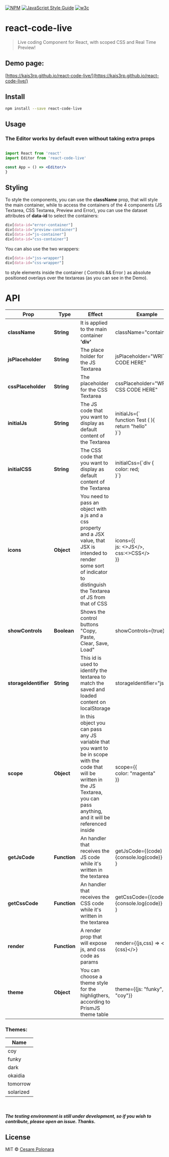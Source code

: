 [![NPM](https://img.shields.io/npm/v/react-code-live.svg)](https://www.npmjs.com/package/react-code-live) [![JavaScript Style Guide](https://img.shields.io/badge/linting-wesbos-green)](https://github.com/wesbos/eslint-config-wesbos)
[![w3c](https://img.shields.io/w3c-validation/default?targetUrl=https%3A%2F%2Fkais3rp.github.io%2Freact-code-live%2F)](https://validator.w3.org/nu/?showsource=yes&showoutline=yes&showimagereport=yes&doc=https%3A%2F%2Fkais3rp.github.io%2Freact-code-live%2F)

# react-code-live

> Live coding Component for React, with scoped CSS and Real Time Preview!

## Demo page:

[https://kais3rp.github.io/react-code-live/](https://kais3rp.github.io/react-code-live/)

## Install

```bash
npm install --save react-code-live
```

## Usage

### The Editor works by default even without taking extra props

```jsx

import React from 'react'
import Editor from 'react-code-live'

const App = () => <Editor/>
}
```

## Styling

To style the components, you can use the **className** prop, that will style the main container, while to
access the containers of the 4 components (JS Textarea, CSS Textarea, Preview and Error), you can use the dataset attributes of **data-id** to select the containers:

```css
div[data-id="error-container"]
div[data-id="preview-container"]
div[data-id="js-container"]
div[data-id="css-container"]
```

You can also use the two wrappers:

```css
div[data-id="jss-wrapper"]
div[data-id="css-wrapper"]
```

to style elements inside the container ( Controls && Error ) as absolute positioned overlays over the textareas (as you can see in the Demo).

# API

| Prop                  | Type         | Effect                                                                                                                                                                                  | Example                                                       |
| --------------------- | ------------ | --------------------------------------------------------------------------------------------------------------------------------------------------------------------------------------- | ------------------------------------------------------------- |
| **className**         | **String**   | It is applied to the main container **'div'**                                                                                                                                           | className="container"                                         |
| **jsPlaceholder**     | **String**   | The place holder for the JS Textarea                                                                                                                                                    | jsPlaceholder="WRITE JS CODE HERE"                            |
| **cssPlaceholder**    | **String**   | The placeholder for the CSS Textarea                                                                                                                                                    | cssPlaceholder="WRITE CSS CODE HERE"                          |
| **initialJs**         | **String**   | The JS code that you want to display as default content of the Textarea                                                                                                                 | initialJs={\`<br>function Test ( ){<br> return "hello"<br>}`} |
| **initialCSS**        | **String**   | The CSS code that you want to display as default content of the Textarea                                                                                                                | initialCss={\`div {<br> color: red;<br> }`}                   |
| **icons**             | **Object**   | You need to pass an object with a js and a css property and a JSX value, that JSX is intended to render some sort of indicator to distinguish the Textarea of JS from that of CSS       | icons={{<br> js: <>JS</>,<br> css:<>CSS</><br>}}              |
| **showControls**      | **Boolean**  | Shows the control buttons "Copy, Paste, Clear, Save, Load"                                                                                                                              | showControls={true}                                           |
| **storageIdentifier** | **String**   | This id is used to identify the textarea to match the saved and loaded content on localStorage                                                                                          | storageIdentifier="js#first"                                  |
| **scope**             | **Object**   | In this object you can pass any JS variable that you want to be in scope with the code that will be written in the JS Textarea, you can pass anything, and it will be referenced inside | scope={{<br>color: "magenta"<br>}}                            |
| **getJsCode**         | **Function** | An handler that receives the JS code while it's written in the textarea                                                                                                                  | getJsCode={(code) => {console.log(code)}<br>}                 |
| **getCssCode**        | **Function** | An handler that receives the CSS code while it's written in the textarea                                                                                                                | getCssCode={(code) => {console.log(code)}<br>}                 |
| **render**            | **Function** | A render prop that will expose js, and css code as params                                                                                                                               | render={(js,css) => <>{js}{css}</>}                           |
| **theme**             | **Object**   | You can choose a theme style for the highligthers, according to PrismJS theme table                                                                                                     | theme={{js: "funky", css: "coy"}}                             |

### Themes:
|Name |
|---|
|coy|
|funky|
|dark|
|okaidia|
|tomorrow|
|solarized|
<br>


##### The testing environment is still under development, so if you wish to contribute, please open an issue. Thanks.

## License

MIT © [Cesare Polonara](https://github.com/Kais3rP)
